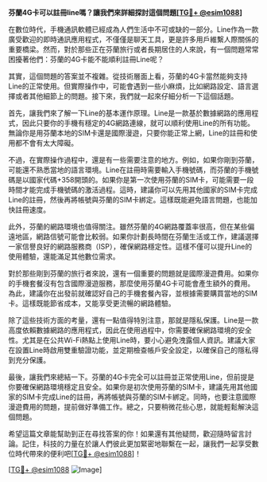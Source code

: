 **芬蘭4G卡可以註冊line嗎？讓我們來詳細探討這個問題[[TG💪+ @esim1088](https://t.me/s/esim1088)]**

在數位時代，手機通訊軟體已經成為人們生活中不可或缺的一部分。Line作為一款廣受歡迎的即時通訊應用程式，不僅僅是聊天工具，更是許多用戶維繫人際關係的重要橋梁。然而，對於那些正在芬蘭旅行或者長期居住的人來說，有一個問題常常困擾著他們：芬蘭的4G卡能不能順利註冊Line呢？

其實，這個問題的答案並不複雜。從技術層面上看，芬蘭的4G卡當然能夠支持Line的正常使用。但實際操作中，可能會遇到一些小麻煩，比如網路設定、語言選擇或者其他細節上的問題。接下來，我們就一起來仔細分析一下這個話題。

首先，讓我們來了解一下Line的基本運作原理。Line是一款基於數據網路的應用程式，因此只要你的手機有穩定的4G網路連線，就可以順利使用Line的所有功能。無論你是用芬蘭本地的SIM卡還是國際漫遊，只要你能正常上網，Line的註冊和使用都不會有太大障礙。

不過，在實際操作過程中，還是有一些需要注意的地方。例如，如果你剛到芬蘭，可能還不熟悉當地的語言環境。Line在註冊時需要輸入手機號碼，而芬蘭的手機號碼是以國家代碼+358開頭的。如果你是第一次使用芬蘭的SIM卡，可能需要一段時間才能完成手機號碼的激活過程。這時，建議你可以先用其他國家的SIM卡完成Line的註冊，然後再將帳號與芬蘭的SIM卡綁定。這樣既能避免語言問題，也能加快註冊速度。

此外，芬蘭的網路環境也值得關注。雖然芬蘭的4G網路覆蓋率很高，但在某些偏遠地區，網路信號可能會比較弱。如果你計劃長時間在芬蘭生活或工作，建議選擇一家信譽良好的網路服務商（ISP），確保網路穩定性。這樣不僅可以提升Line的使用體驗，還能滿足其他數位需求。

對於那些剛到芬蘭的旅行者來說，還有一個重要的問題就是國際漫遊費用。如果你的手機套餐沒有包含國際漫遊服務，那麼使用芬蘭4G卡可能會產生額外的費用。為此，建議你在出發前就確認好自己的手機套餐內容，並根據需要購買當地的SIM卡。這樣既能節省成本，又能享受更流暢的網路體驗。

除了這些技術方面的考量，還有一點值得特別注意，那就是隱私保護。Line是一款高度依賴數據網路的應用程式，因此在使用過程中，你需要確保網路環境的安全性。尤其是在公共Wi-Fi熱點上使用Line時，要小心避免洩露個人資訊。建議大家在設置Line時啟用雙重驗證功能，並定期檢查帳戶安全設定，以確保自己的隱私得到充分保護。

最後，讓我們來總結一下。芬蘭的4G卡完全可以註冊並正常使用Line，但前提是你要確保網路環境穩定且安全。如果你是初次使用芬蘭的SIM卡，建議先用其他國家的SIM卡完成Line的註冊，再將帳號與芬蘭的SIM卡綁定。同時，也要注意國際漫遊費用的問題，提前做好準備工作。總之，只要稍微花些心思，就能輕鬆解決這個問題。

希望這篇文章能幫助到正在尋找答案的你！如果還有其他疑問，歡迎隨時留言討論。記住，科技的力量在於讓人們彼此更加緊密地聯繫在一起，讓我們一起享受數位時代帶來的便利吧[[TG💪+ @esim1088](https://t.me/s/esim1088)]！

[[TG💪+ @esim1088](https://t.me/s/esim1088) ![Image](https://i.postimg.cc/4NQfJmqS/Snipaste-2025-05-13-00-14-12.png)]
